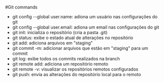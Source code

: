 #Git commands

- git config --global user.name: adiona um usuário nas configurações do git
- git config --global user.email: adiona um email nas configurações do git
- git init: inicializa o repositório (cria a pasta .git)
- git status: exibe o estado atual de alterações no repositório
- git add: adiciona arquivos em "staging"
- git commit -m: adicionar arquivos que estão em "staging" para um commit
- git log: exibe todos os commits realizados na branch
- git remote add: adiciona um repositório remoto
- git remote -v: visualizar os repositórios remotos configurados
- git push: envia as alterações do repositório local para o remoto